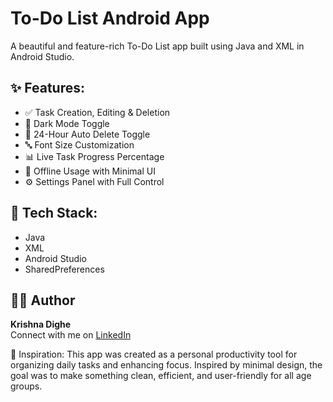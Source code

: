 # To-Do List Android App

A beautiful and feature-rich To-Do List app built using Java and XML in Android Studio.

## ✨ Features:
- ✅ Task Creation, Editing & Deletion
- 🌙 Dark Mode Toggle
- 🔁 24-Hour Auto Delete Toggle
- 🔤 Font Size Customization
- 📊 Live Task Progress Percentage
- 📱 Offline Usage with Minimal UI
- ⚙️ Settings Panel with Full Control


## 🚀 Tech Stack:
- Java
- XML
- Android Studio
- SharedPreferences

## 🙋‍♂️ Author
**Krishna Dighe**  
Connect with me on [LinkedIn](https://linkedin.com/in/krishna-dighe410)


🧠 Inspiration:
This app was created as a personal productivity tool for organizing daily tasks and enhancing focus. Inspired by minimal design, the goal was to make something clean, efficient, and user-friendly for all age groups.

